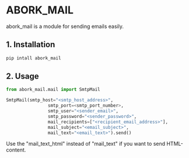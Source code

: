# **ABORK_MAIL**
abork_mail is a module for sending emails easily.

## **1. Installation**

```cmd
pip intall abork_mail
```

## **2. Usage**

```python
from abork_mail.mail import SmtpMail

SmtpMail(smtp_host="<smtp_host_address>",
                smtp_port=<smtp_port_number>,
                smtp_user="<sender_email>",
                smtp_password="<sender_password>",
                mail_recipients=["<recipient_email_address>"],
                mail_subject="<email_subject>",
                mail_text="<email_text>").send()
```

Use the "mail_text_html" instead of "mail_text" if you want to send HTML-content.
